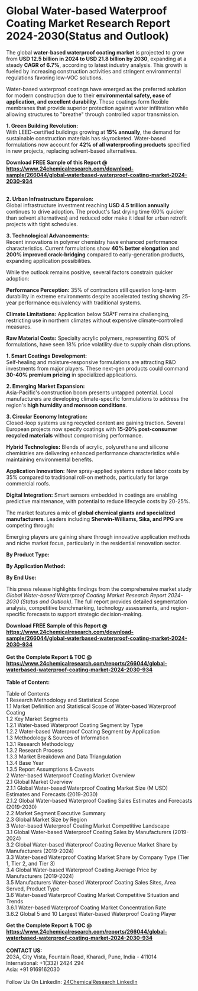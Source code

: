 <h1>Global Water-based Waterproof Coating Market Research Report 2024-2030(Status and Outlook)</h1><p>The global <strong>water-based waterproof coating market</strong> is projected to grow from <strong>USD 12.5 billion in 2024 to USD 21.8 billion by 2030</strong>, expanding at a steady <strong>CAGR of 6.7%</strong>, according to latest industry analysis. This growth is fueled by increasing construction activities and stringent environmental regulations favoring low-VOC solutions.</p><p>Water-based waterproof coatings have emerged as the preferred solution for modern construction due to their <strong>environmental safety, ease of application, and excellent durability</strong>. These coatings form flexible membranes that provide superior protection against water infiltration while allowing structures to "breathe" through controlled vapor transmission.</p><p><strong>1. Green Building Revolution:</strong><br>
With LEED-certified buildings growing at <strong>15% annually</strong>, the demand for sustainable construction materials has skyrocketed. Water-based formulations now account for <strong>42% of all waterproofing products</strong> specified in new projects, replacing solvent-based alternatives.</p><div><b>Download FREE Sample of this Report @ 
            <a href="https://www.24chemicalresearch.com/download-sample/266044/global-waterbased-waterproof-coating-market-2024-2030-934">
            https://www.24chemicalresearch.com/download-sample/266044/global-waterbased-waterproof-coating-market-2024-2030-934</a></b></div><br><p><strong>2. Urban Infrastructure Expansion:</strong><br>
Global infrastructure investment reaching <strong>USD 4.5 trillion annually</strong> continues to drive adoption. The product's fast drying time (60% quicker than solvent alternatives) and reduced odor make it ideal for urban retrofit projects with tight schedules.</p><p><strong>3. Technological Advancements:</strong><br>
Recent innovations in polymer chemistry have enhanced performance characteristics. Current formulations show <strong>40% better elongation</strong> and <strong>200% improved crack-bridging</strong> compared to early-generation products, expanding application possibilities.</p><p>While the outlook remains positive, several factors constrain quicker adoption:</p><p><strong>Performance Perception:</strong> 35% of contractors still question long-term durability in extreme environments despite accelerated testing showing 25-year performance equivalency with traditional systems.</p><p><strong>Climate Limitations:</strong> Application below 50Â°F remains challenging, restricting use in northern climates without expensive climate-controlled measures.</p><p><strong>Raw Material Costs:</strong> Specialty acrylic polymers, representing 60% of formulations, have seen 18% price volatility due to supply chain disruptions.</p><p><strong>1. Smart Coatings Development:</strong><br>
Self-healing and moisture-responsive formulations are attracting R&amp;D investments from major players. These next-gen products could command <strong>30-40% premium pricing</strong> in specialized applications.</p><p><strong>2. Emerging Market Expansion:</strong><br>
Asia-Pacific's construction boom presents untapped potential. Local manufacturers are developing climate-specific formulations to address the region's <strong>high humidity and monsoon conditions</strong>.</p><p><strong>3. Circular Economy Integration:</strong><br>
Closed-loop systems using recycled content are gaining traction. Several European projects now specify coatings with <strong>15-20% post-consumer recycled materials</strong> without compromising performance.</p><p><strong>Hybrid Technologies:</strong> Blends of acrylic, polyurethane and silicone chemistries are delivering enhanced performance characteristics while maintaining environmental benefits.</p><p><strong>Application Innovation:</strong> New spray-applied systems reduce labor costs by 35% compared to traditional roll-on methods, particularly for large commercial roofs.</p><p><strong>Digital Integration:</strong> Smart sensors embedded in coatings are enabling predictive maintenance, with potential to reduce lifecycle costs by 20-25%.</p><p>The market features a mix of <strong>global chemical giants and specialized manufacturers</strong>. Leaders including <strong>Sherwin-Williams, Sika, and PPG</strong> are competing through:</p><p>Emerging players are gaining share through innovative application methods and niche market focus, particularly in the residential renovation sector.</p><p><strong>By Product Type:</strong></p><p><strong>By Application Method:</strong></p><p><strong>By End Use:</strong></p><p>This press release highlights findings from the comprehensive market study <em>Global Water-based Waterproof Coating Market Research Report 2024-2030 (Status and Outlook)</em>. The full report provides detailed segmentation analysis, competitive benchmarking, technology assessments, and region-specific forecasts to support strategic decision-making.</p><div><b>Download FREE Sample of this Report @ 
            <a href="https://www.24chemicalresearch.com/download-sample/266044/global-waterbased-waterproof-coating-market-2024-2030-934">
            https://www.24chemicalresearch.com/download-sample/266044/global-waterbased-waterproof-coating-market-2024-2030-934</a></b></div><br><div><b>Get the Complete Report & TOC @ 
            <a href="https://www.24chemicalresearch.com/reports/266044/global-waterbased-waterproof-coating-market-2024-2030-934">
            https://www.24chemicalresearch.com/reports/266044/global-waterbased-waterproof-coating-market-2024-2030-934</a></b></div><br>
            <b>Table of Content:</b><p>Table of Contents<br />
1 Research Methodology and Statistical Scope<br />
1.1 Market Definition and Statistical Scope of Water-based Waterproof Coating<br />
1.2 Key Market Segments<br />
1.2.1 Water-based Waterproof Coating Segment by Type<br />
1.2.2 Water-based Waterproof Coating Segment by Application<br />
1.3 Methodology & Sources of Information<br />
1.3.1 Research Methodology<br />
1.3.2 Research Process<br />
1.3.3 Market Breakdown and Data Triangulation<br />
1.3.4 Base Year<br />
1.3.5 Report Assumptions & Caveats<br />
2 Water-based Waterproof Coating Market Overview<br />
2.1 Global Market Overview<br />
2.1.1 Global Water-based Waterproof Coating Market Size (M USD) Estimates and Forecasts (2019-2030)<br />
2.1.2 Global Water-based Waterproof Coating Sales Estimates and Forecasts (2019-2030)<br />
2.2 Market Segment Executive Summary<br />
2.3 Global Market Size by Region<br />
3 Water-based Waterproof Coating Market Competitive Landscape<br />
3.1 Global Water-based Waterproof Coating Sales by Manufacturers (2019-2024)<br />
3.2 Global Water-based Waterproof Coating Revenue Market Share by Manufacturers (2019-2024)<br />
3.3 Water-based Waterproof Coating Market Share by Company Type (Tier 1, Tier 2, and Tier 3)<br />
3.4 Global Water-based Waterproof Coating Average Price by Manufacturers (2019-2024)<br />
3.5 Manufacturers Water-based Waterproof Coating Sales Sites, Area Served, Product Type<br />
3.6 Water-based Waterproof Coating Market Competitive Situation and Trends<br />
3.6.1 Water-based Waterproof Coating Market Concentration Rate<br />
3.6.2 Global 5 and 10 Largest Water-based Waterproof Coating Player</p><div><b>Get the Complete Report & TOC @ 
            <a href="https://www.24chemicalresearch.com/reports/266044/global-waterbased-waterproof-coating-market-2024-2030-934">
            https://www.24chemicalresearch.com/reports/266044/global-waterbased-waterproof-coating-market-2024-2030-934</a></b></div><br><b>CONTACT US:</b><br>
            203A, City Vista, Fountain Road, Kharadi, Pune, India - 411014<br>
            International: +1(332) 2424 294<br>
            Asia: +91 9169162030 <br><br>
            Follow Us On LinkedIn: <a href="https://www.linkedin.com/company/24chemicalresearch/">24ChemicalResearch LinkedIn</a>